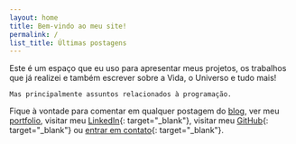 ```yaml
---
layout: home
title: Bem-vindo ao meu site!
permalink: /
list_title: Últimas postagens
---
```


Este é um espaço que eu uso para apresentar meus projetos, os trabalhos que já realizei e também escrever sobre a Vida, o Universo e tudo mais!

```
Mas principalmente assuntos relacionados à programação.
```

Fique à vontade para comentar em qualquer postagem do [blog](/blog), ver meu [portfolio](/portfolio),
visitar meu [LinkedIn](https://www.linkedin.com/in/israelss){: target="\_blank"}, visitar meu [GitHub](https://github.com/israelss){: target="\_blank"} ou [entrar em contato](mailto:israel.santanna@gmail.com){: target="\_blank"}.
